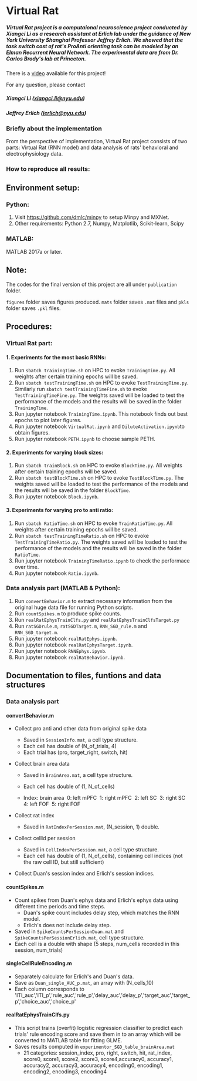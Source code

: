 # Virtual Rat
##### Virtual Rat project is a computaional neuroscience project  conducted by Xiangci Li as a research assistant at Erlich lab under the guidance of New York University Shanghai Professor Jeffrey Erlich. We showed that the task switch cost of rat's ProAnti orienting task can be modeled by an Elman Recurrent Neural Network. The experimental data are from Dr. Carlos Brody's lab at Princeton.

There is a [video](https://www.youtube.com/watch?v=Xs9DYRXQxNg&t=1s) available for this project!

For any question, please contact
##### Xiangci Li (xiangci.li@nyu.edu)
##### Jeffrey Erlich (jerlich@nyu.edu)

### Briefly about the implementation
From the perspective of implementation, Virtual Rat project consists of two parts: Virtual Rat (RNN model) and data analysis of rats' behavioral and electrophysiology data.

### How to reproduce all results:

## Environment setup: 

### Python:

1. Visit https://github.com/dmlc/minpy to setup Minpy and MXNet.
2. Other requirements: Python 2.7, Numpy, Matplotlib, Scikit-learn, Scipy

### MATLAB: 
MATLAB 2017a or later.

## Note:
The codes for the final version of this project are all under `publication`  folder.

`figures`  folder saves figures produced. `mats` folder saves `.mat` files and `pkls` folder  saves `.pkl` files.

## Procedures:

### Virtual Rat part: 

#### 1. Experiments for the most basic RNNs:
   1. Run `sbatch trainingTime.sh` on HPC to evoke `TrainingTime.py`. All weights after certain training epochs will be saved.
   2. Run `sbatch testTrainingTime.sh` on HPC to evoke `TestTrainingTime.py`. Similarly run `sbatch testTrainingTimeFine.sh` to evoke `TestTrainingTimeFine.py`. The weights saved will be loaded to test the performance of the models and the results will be saved in the folder `TrainingTime`.
   3. Run jupyter notebook `TrainingTime.ipynb`. This notebook finds out best epochs to plot later figures.
   4. Run jupyter notebook `VirtualRat.ipynb` and `DiluteActivation.ipynb`to obtain figures. 
   5. Run jupyter notebook `PETH.ipynb` to choose sample PETH.

#### 2. Experiments for varying block sizes:
   1. Run `sbatch trainBlock.sh` on HPC to evoke `BlockTime.py`. All weights after certain training epochs will be saved.
   2. Run `sbatch testBlockTime.sh` on HPC to evoke `TestBlockTime.py`.  The weights saved will be loaded to test the performance of the models and the results will be saved in the folder `BlockTime`.
   3. Run jupyter notebook `Block.ipynb`.

#### 3. Experiments for varying pro to anti ratio:
   1. Run `sbatch RatioTime.sh` on HPC to evoke `TrainRatioTime.py`. All weights after certain training epochs will be saved.
   2. Run `sbatch testTrainingTimeRatio.sh` on HPC to evoke `TestTrainingTimeRatio.py`.  The weights saved will be loaded to test the performance of the models and the results will be saved in the folder `RatioTime`.
   3. Run jupyter notebook `TrainingTimeRatio.ipynb` to check the performace over time.
   4. Run jupyter notebook `Ratio.ipynb`.


### Data analysis part (MATLAB & Python):

1. Run `convertBehavior.m` to extract necessary information from the original huge data file for running Python scripts.
2. Run `countSpikes.m` to produce spike counts.
3. Run `realRatEphysTrainClfs.py` and `realRatEphysTrainClfsTarget.py`
4. Run `ratSGDrule.m`,  `ratSGDTarget.m`,  `RNN_SGD_rule.m` and `RNN_SGD_target.m`.
5. Run jupyter notebook `realRatEphys.ipynb`.
6. Run jupyter notebook `realRatEphysTarget.ipynb`.	
7. Run jupyter notebook `RNNEphys.ipynb`.
8. Run jupyter notebook `realRatBehavior.ipynb`.

## Documentation to files, funtions and data structures
### Data analysis part
#### convertBehavior.m
* Collect pro anti and other data from original spike data
  * Saved in `SessionInfo.mat`, a cell type structure.
  * Each cell has double of (N_of_trials, 4)
  * Each trial has (pro, target_right, switch, hit)
* Collect brain area data
  * Saved in `BrainArea.mat`, a cell type structure.

  * Each cell has double of (1, N_of_cells)

  * Index: brain area
    ​    0: left mPFC
    ​    1: right mPFC
    ​    2: left SC
    ​    3: right SC
    ​    4: left FOF
    ​    5: right FOF
* Collect rat index

  * Saved in `RatIndexPerSession.mat`, (N_session, 1) double. 
* Collect cellid per session
  * Saved in `CellIndexPerSession.mat`, a cell type structure.
  * Each cell has double of (1, N_of_cells), containing cell indices (not the raw cell ID, but still sufficient)
* Collect Duan's session index and Erlich's session indices.
#### countSpikes.m
* Count spikes from Duan's ephys data and Erlich's ephys data using different time periods and time steps.
  * Duan's spike count includes delay step, which matches the RNN model.
  * Erlich's does not include delay step.
* Saved in `SpikeCountsPerSessionDuan.mat` and `SpikeCountsPerSessionErlich.mat`, cell type structure.
* Each cell is a double with shape (5 steps, num_cells recorded in this session, num_trials)
#### singleCellRuleEncoding.m
* Separately calculate for Erlich's and Duan's data.
* Save as `Duan_single_AUC_p.mat`, an array with (N_cells,10)
* Each column corresponds to 'ITI_auc','ITI_p','rule_auc','rule_p','delay_auc','delay_p','target_auc','target_p','choice_auc','choice_p'

#### realRatEphysTrainClfs.py
* This script trains (overfit) logistic regression classifier to predict each trials' rule 
encoding score and save them in to an array which will be converted to MATLAB table for fitting GLME.
* Saves results computed in `experimentor_SGD_table_brainArea.mat`
	* 21 categories: session_index, pro, right, switch, hit, rat_index, score0, score1, score2, score3, score4,accuracy0, accuracy1, accuracy2, accuracy3, accuracy4, encoding0, encoding1, encoding2, encoding3, encoding4
